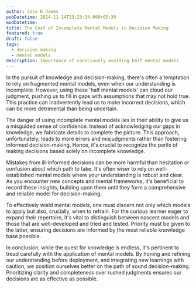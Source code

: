 ```yaml
---
author: Jose K James
pubDatetime: 2024-11-14T23:23:34.000+05:30
modDatetime: 
title: The Cost of Incomplete Mental Models in Decision Making
featured: true
draft: false
tags:
  - decision making
  - mental models
description: Importance of consciously avoiding half mental models
---
```

In the pursuit of knowledge and decision-making, there's often a temptation to rely on fragmented mental models, even when our understanding is incomplete. However, using these 'half mental models' can cloud our judgment, pushing us to fill in gaps with assumptions that may not hold true. This practice can inadvertently lead us to make incorrect decisions, which can be more detrimental than being uncertain.

The danger of using incomplete mental models lies in their ability to give us a misguided sense of confidence. Instead of acknowledging our gaps in knowledge, we fabricate details to complete the picture. This approach, unfortunately, leads to more errors and misjudgments rather than fostering informed decision-making. Hence, it's crucial to recognize the perils of making decisions based solely on incomplete knowledge.

Mistakes from ill-informed decisions can be more harmful than hesitation or confusion about which path to take. It's often wiser to rely on well-established mental models where your understanding is robust and clear. As you encounter new concepts and mental frameworks, it's beneficial to record these insights, building upon them until they form a comprehensive and reliable model for decision-making.

To effectively wield mental models, one must discern not only which models to apply but also, crucially, when to refrain. For the curious learner eager to expand their repertoire, it's vital to distinguish between nascent models and those that are well-developed and tried and tested. Priority must be given to the latter, ensuring decisions are informed by the most reliable knowledge base possible.

In conclusion, while the quest for knowledge is endless, it's pertinent to tread carefully with the application of mental models. By honing and refining our understanding before deployment, and integrating new learnings with caution, we position ourselves better on the path of sound decision-making. Prioritizing clarity and completeness over rushed judgments ensures our decisions are as effective as possible.
